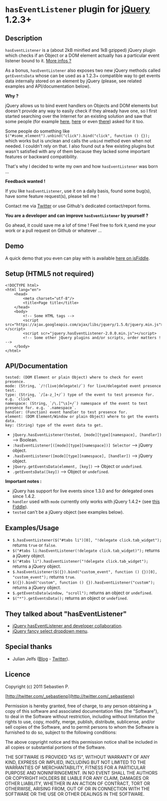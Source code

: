 `hasEventListener` plugin for [jQuery](http://jquery.com/) 1.2.3+
=================================================================

Description
-----------

`hasEventListener` is a (about 2kB minified and 1kB gzipped) jQuery plugin which checks if an Object or a DOM element actually
has a particular event listener bound to it. [More infos ?](https://twitter.com/#!/search/_sebastienp%20hasEventListener)

As a bonus, `hasEventListener` also exposes two new jQuery methods called `getEventsData` whose can be used as a 1.2.3+ compatible
way to get events data internally stored on an element by jQuery (please, see related examples and API/documentation below).


**Why ?**

jQuery allows us to bind event handlers on Objects and DOM elements but doesn't provide any way to easily check if
they already have one, so I first started searching over the Internet for an existing solution and saw that some people
(for example [here](http://forum.jquery.com/topic/how-do-i-check-if-an-event-is-already-bound),
[here](http://stackoverflow.com/questions/1515069/jquery-check-if-event-exists-on-element) or even
[there](http://stackoverflow.com/questions/1236067/test-if-event-handler-is-bound-to-an-element-in-jquery)) asked for it too.

Some people do something like `$("#some_element").unbind("click").bind("click", function () {});` which works but is unclean
and calls the `unbind` method even when not needed. I couldn't rely on that. I also found out a few existing plugins but
wasn't satisfied with any of them because they lacked some important features or backward compatibility.

That's why I decided to write my own and how `hasEventListener` was born ...


**Feedback wanted !**

If you like `hasEventListener`, use it on a daily basis, found some bug(s), have some feature request(s), please tell me !

Contact me via [Twitter](http://twitter.com/_sebastienp) or use Github's dedicated contact/report forms.


**You are a developer and can improve `hasEventListener` by yourself ?**

Go ahead, it could save me a lof of time ! Feel free to fork it,send me your work or a pull request on Github or whatever ...


Demo
----

A quick demo that you even can play with is available [here on jsFiddle](http://jsfiddle.net/sebastienp/eHGqB/).


Setup (HTML5 not required)
--------------------------

    <!DOCTYPE html>
    <html lang="en">
        <head>
            <meta charset="utf-8"/>
            <title>Page title</title>
        </head>
        <body>
            <!-- Some HTML tags -->
            <script src="https://ajax.googleapis.com/ajax/libs/jquery/1.5.0/jquery.min.js"></script>
            <script scr="jquery.hasEventListener-2.0.0.min.js"></script>
            <!-- Some other jQuery plugins and/or scripts, order matters ! -->
        </body>
    </html>


API/Documentation
-----------------

    tested: (DOM Element or plain Object) where to check for event presence.
    mode: (String, `/!(live|delegate)/`) for live/delegated event presence test.
    type: (String, `/[a-z_]+/`) type of the event to test presence for. e.g. `click`
    namespace: (String, `/\.[^\s]+/`) namespace of the event to test presence for. e.g. `.namespace`.
    handler: (Function) event handler to test presence for.
    element: (DOM Element/Window or plain Object) where to get the events data.
    key: (String) type of the event data to get.

* `jQuery.hasEventListener(tested, [mode][type][namespace], [handler])` --> Boolean.
* `:hasEventListener[([mode][type][namespace])] Selector` --> jQuery object.
* `.hasEventListener([mode][type][namespace], [handler])` --> jQuery object.
* `jQuery.getEventsData(element, [key])` --> Object or `undefined`.
* `.getEventsData([key])` --> Object or `undefined`.


**Important notes :**

* jQuery has support for live events since 1.3.0 and for delegated ones since 1.4.2.
* `handler` used with `mode` currently only works with jQuery 1.4.2+ (see [this Fiddle](http://jsfiddle.net/sebastienp/kkmga/)).
* `tested` can't be a jQuery object (see examples below).


Examples/Usage
--------------

* `$.hasEventListener($("#tabs li")[0], "!delegate click.tab_widget");` returns `true` or `false`.
* `$("#tabs li:hasEventListener(!delegate click.tab_widget)");` returns a jQuery object.
* `$("#tabs li").hasEventListener("!delegate click.tab_widget");` returns a jQuery object.
* `$.hasEventListener($({}).bind("custom_event", function () {})[0], "custom_event");` returns `true`.
* `$({}).bind("custom", function () {}).hasEventListener("custom");` returns a jQuery object.
* `$.getEventsData(window, "scroll");` returns an object or `undefined`.
* `$("*").getEventsData();` returns an object or `undefined`.


They talked about "hasEventListener"
------------------------------------

* [jQuery hasEventListener and developer collaboration](http://sullerton.com/2011/01/jquery-haseventlistener-and-developer-collaboration/).
* [jQuery fancy select dropdown menu](http://snipplr.com/view/48107/jquery-fancy-select-dropdown-menu).


Special thanks
--------------

* Julian Jelfs ([Blog](http://julianjelfs.wordpress.com/) - [Twitter](http://twitter.com/julianjelfs)).


Licence
-------

Copyright (c) 2011 Sebastien P.

[http://twitter.com/_sebastienp](http://twitter.com/_sebastienp)

Permission is hereby granted, free of charge, to any person obtaining a copy
of this software and associated documentation files (the "Software"), to deal
in the Software without restriction, including without limitation the rights
to use, copy, modify, merge, publish, distribute, sublicense, and/or sell
copies of the Software, and to permit persons to whom the Software is
furnished to do so, subject to the following conditions:

The above copyright notice and this permission notice shall be included in
all copies or substantial portions of the Software.

THE SOFTWARE IS PROVIDED "AS IS", WITHOUT WARRANTY OF ANY KIND, EXPRESS OR
IMPLIED, INCLUDING BUT NOT LIMITED TO THE WARRANTIES OF MERCHANTABILITY,
FITNESS FOR A PARTICULAR PURPOSE AND NONINFRINGEMENT. IN NO EVENT SHALL THE
AUTHORS OR COPYRIGHT HOLDERS BE LIABLE FOR ANY CLAIM, DAMAGES OR OTHER
LIABILITY, WHETHER IN AN ACTION OF CONTRACT, TORT OR OTHERWISE, ARISING FROM,
OUT OF OR IN CONNECTION WITH THE SOFTWARE OR THE USE OR OTHER DEALINGS IN
THE SOFTWARE.